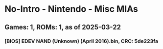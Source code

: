 # No-Intro - Nintendo - Misc MIAs
## Games: 1, ROMs: 1, as of 2025-03-22

### [BIOS] EDEV NAND (Unknown) (April 2016).bin, CRC: 5de223fa
